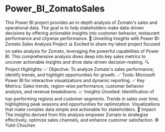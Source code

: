 # Power_BI_ZomatoSales
This Power BI project provides an in-depth analysis of Zomato's sales and operational data. The goal is to help stakeholders make data-driven decisions by offering actionable insights into customer behavior, restaurant performance and citywise performance.
🚀 Unveiling Insights with Power BI: Zomato Sales Analysis Project 📊
Excited to share my latest project focused on sales analysis for Zomato, leveraging the powerful capabilities of Power BI. This comprehensive analysis dives deep into key sales metrics to uncover actionable insights and drive data-driven decision-making.
🔍 Project Highlights:
✅ Objective: To analyze Zomato's sales performance, identify trends, and highlight opportunities for growth.
✅ Tools: Microsoft Power BI for interactive visualizations and dynamic reporting.
✅ Key Metrics: Sales trends, region-wise performance, customer behavior analysis, and revenue breakdowns.
📈 Insights Unveiled:
Identification of top-performing regions and customer segments.
Trends in sales over time, highlighting peak seasons and opportunities for optimization.
Visualizations that make complex data simple and actionable for stakeholders.
💼 Impact: The insights derived from this analysis empower Zomato to strategize effectively, optimize sales channels, and enhance customer satisfaction.
© Yukti Chouhan
